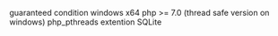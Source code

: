 guaranteed condition
    windows x64
    php >= 7.0 (thread safe version on windows)
    php_pthreads extention
    SQLite